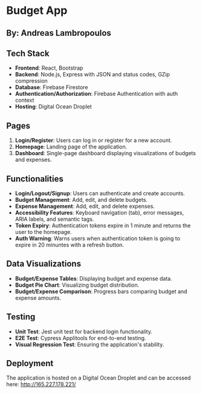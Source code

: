 # Budget App
## By: Andreas Lambropoulos

## Tech Stack
- **Frontend**: React, Bootstrap
- **Backend**: Node.js, Express with JSON and status codes, GZip compression
- **Database**: Firebase Firestore
- **Authentication/Authorization**: Firebase Authentication with auth context
- **Hosting**: Digital Ocean Droplet

## Pages
1. **Login/Register**: Users can log in or register for a new account.
2. **Homepage**: Landing page of the application.
3. **Dashboard**: Single-page dashboard displaying visualizations of budgets and expenses.

## Functionalities
- **Login/Logout/Signup**: Users can authenticate and create accounts.
- **Budget Management**: Add, edit, and delete budgets.
- **Expense Management**: Add, edit, and delete expenses.
- **Accessibility Features**: Keyboard navigation (tab), error messages, ARIA labels, and semantic tags.
- **Token Expiry**: Authentication tokens expire in 1 minute and returns the user to the homepage.
- **Auth Warning**: Warns users when authentication token is going to expire in 20 minuntes with a refresh button.

## Data Visualizations
- **Budget/Expense Tables**: Displaying budget and expense data.
- **Budget Pie Chart**: Visualizing budget distribution.
- **Budget/Expense Comparison**: Progress bars comparing budget and expense amounts.

## Testing
- **Unit Test**: Jest unit test for backend login functionality.
- **E2E Test**: Cypress Applitools for end-to-end testing.
- **Visual Regression Test**: Ensuring the application's stability.

## Deployment
The application is hosted on a Digital Ocean Droplet and can be accessed here: http://165.227.178.221/
